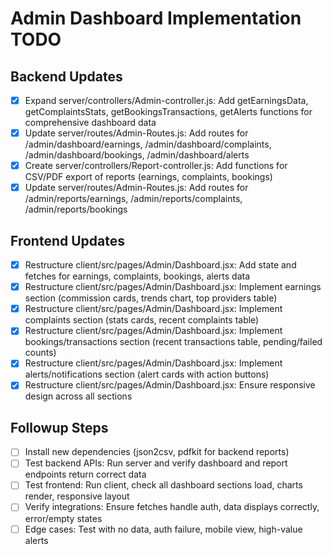 # Admin Dashboard Implementation TODO

## Backend Updates
- [x] Expand server/controllers/Admin-controller.js: Add getEarningsData, getComplaintsStats, getBookingsTransactions, getAlerts functions for comprehensive dashboard data
- [x] Update server/routes/Admin-Routes.js: Add routes for /admin/dashboard/earnings, /admin/dashboard/complaints, /admin/dashboard/bookings, /admin/dashboard/alerts
- [x] Create server/controllers/Report-controller.js: Add functions for CSV/PDF export of reports (earnings, complaints, bookings)
- [x] Update server/routes/Admin-Routes.js: Add routes for /admin/reports/earnings, /admin/reports/complaints, /admin/reports/bookings

## Frontend Updates
- [x] Restructure client/src/pages/Admin/Dashboard.jsx: Add state and fetches for earnings, complaints, bookings, alerts data
- [x] Restructure client/src/pages/Admin/Dashboard.jsx: Implement earnings section (commission cards, trends chart, top providers table)
- [x] Restructure client/src/pages/Admin/Dashboard.jsx: Implement complaints section (stats cards, recent complaints table)
- [x] Restructure client/src/pages/Admin/Dashboard.jsx: Implement bookings/transactions section (recent transactions table, pending/failed counts)
- [x] Restructure client/src/pages/Admin/Dashboard.jsx: Implement alerts/notifications section (alert cards with action buttons)
- [x] Restructure client/src/pages/Admin/Dashboard.jsx: Ensure responsive design across all sections

## Followup Steps
- [ ] Install new dependencies (json2csv, pdfkit for backend reports)
- [ ] Test backend APIs: Run server and verify dashboard and report endpoints return correct data
- [ ] Test frontend: Run client, check all dashboard sections load, charts render, responsive layout
- [ ] Verify integrations: Ensure fetches handle auth, data displays correctly, error/empty states
- [ ] Edge cases: Test with no data, auth failure, mobile view, high-value alerts
